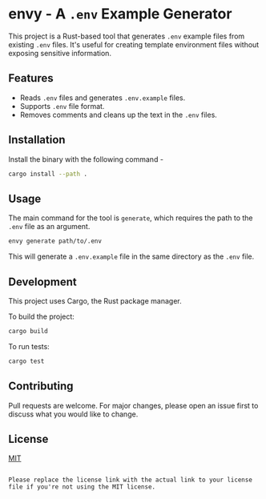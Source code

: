 # envy - A `.env` Example Generator

This project is a Rust-based tool that generates `.env` example files from existing `.env` files. It's useful for creating template environment files without exposing sensitive information.

## Features

- Reads `.env` files and generates `.env.example` files.
- Supports `.env` file format.
- Removes comments and cleans up the text in the `.env` files.

## Installation

Install the binary with the following command -

```sh
cargo install --path .
```

## Usage

The main command for the tool is `generate`, which requires the path to the `.env` file as an argument.

```sh
envy generate path/to/.env
```

This will generate a `.env.example` file in the same directory as the `.env` file.

## Development

This project uses Cargo, the Rust package manager.

To build the project:

```sh
cargo build
```

To run tests:

```sh
cargo test
```

## Contributing

Pull requests are welcome. For major changes, please open an issue first to discuss what you would like to change.

## License

[MIT](https://choosealicense.com/licenses/mit/)

```

Please replace the license link with the actual link to your license file if you're not using the MIT license.
```
